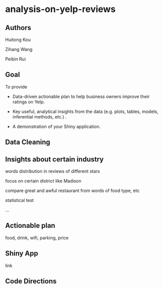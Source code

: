 # analysis-on-yelp-reviews

## Authors

Huitong Kou

Zihang Wang

Peibin Rui

## Goal

To provide

- Data-driven actionable plan to help business owners improve their ratings on Yelp. 

- Key useful, analytical insights from the data (e.g. plots, tables, models, inferential methods, etc.) .
- A demonstration of your Shiny application.

## Data Cleaning



## Insights about certain industry

words distribution in reviews of different stars

focus on certain district like Madison

compare great and awful restaurant from words of food type,  etc

statistical test

...

## Actionable plan

food, drink, wifi, parking, price

## Shiny App

link

## Code Directions











